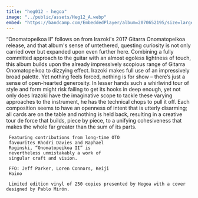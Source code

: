 ```yaml
---
title: "heg012 - hegoa"
image: "../public/assets/Heg12_A.webp"
embed: "https://bandcamp.com/EmbeddedPlayer/album=2070652195/size=large/bgcol=ffffff/linkcol=0687f5/tracklist=false/artwork=small/transparent=true/"
---
```

“Onomatopeikoa II” follows on from
     Irazoki's 2017 Gitarra Onomatopeikoa
     release, and that album's sense of
     untethered, questing curiosity is not only
     carried over but expanded upon even
     further here. Combining a fully committed
     approach to the guitar with an almost
     egoless lightness of touch, this album
     builds upon the already impressively
     scopious range of Gitarra Onomatopeikoa to dizzying effect.
     Irazoki makes full use of an impressively
     broad palette. Yet nothing feels forced,
     nothing is for show – there’s just a sense
     of open-hearted generosity.
     In lesser hands such a whirlwind tour of
     style and form might risk failing to get
     its hooks in deep enough, yet not only
     does Irazoki have the imaginative scope to
     tackle these varying approaches to the
     instrument, he has the technical chops to
     pull it off. Each composition seems to
     have an openness of intent that is utterly
     disarming; all cards are on the table and
     nothing is held back, resulting in a
     creative tour de force that builds, piece
     by piece, to a unifying cohesiveness that
     makes the whole far greater than the sum
     of its parts.

     Featuring contributions from long-time OTO
     favourites Rhodri Davies and Raphael
     Roginski, “Onomatopeikoa II” is
     nevertheless unmistakably a work of
     singular craft and vision.

     FFO: Jeff Parker, Loren Connors, Keiji
     Haino

     Limited edition vinyl of 250 copies presented by Hegoa with a cover designed by Pablo Mirón.